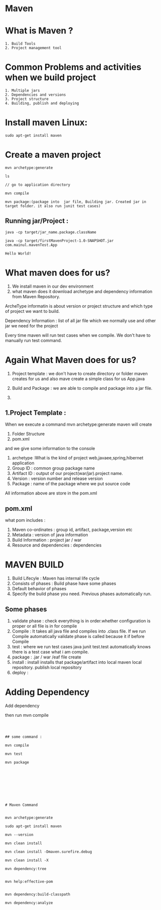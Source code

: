 # Maven
# What is Maven ?

	1. Build Tools
	2. Project management tool

# Common Problems and activities when we build project

	1. Multiple jars
	2. Dependencies and versions
	3. Project structure
	4. Building, publish and deploying

# Install maven Linux:

	sudo apt-get install maven


# Create a maven project

	mvn archetype:generate

	ls

	// go to application directory

	mvn compile

	mvn package:(package into  jar file, Building jar. Created jar in target folder. it also run junit test cases)

## Running jar/Project :
	
	java -cp target/jar_name.package.className

	java -cp target/firstMavenProject-1.0-SNAPSHOT.jar com.mainul.mavenTest.App
	
	Hello World!



# What maven does for us?

1. We install maven in our dev environment
2. what maven does it download archetype and dependency information from Maven Repository.

ArcheType informatin is about version or project structure and which type of project we want to build.

Dependency Information : list of all jar file which we normally use and other jar we need for the project




Every time maven will run test cases when we compile.
We don't have to manually run test command.


# Again What Maven does for us?

1. Project template : we don't have to create directory or folder maven creates for us and also mave create a simple class for us App.java

2. Build and Package : we are able to compile and package into a jar file.

3.

## 1.Project Template : 
When we execute a command mvn archetype:generate maven will create

1. Folder Structure 
2. pom.xml

and we give some information to the console

1. archetype :What is the kind of project web,javaee,spring,hibernet application
2. Group ID : common group package name
3. Artifact ID : output of our project(war/jar).project name.
4. Version : version number and release version
5. Package : name of the package where we put source code

All information above are store in the pom.xml

## pom.xml

what pom includes :

1. Maven co-ordinates : group id, artifact, package,version etc
2. Metadata : version of java information
3. Build Information : project jar / war
4. Resource and dependencies : dependencies


# MAVEN BUILD

1. Build Lifecyle : Maven has internal life cycle
2. Consists of phases : Build phase have some phases
3. Default behavior of phases 
4. Specify the build phase you need. Previous phases automatically run.

## Some phases 

1. validate phase : check everything is in order.whether configuration is proper or all file is in for compile
2. Compile : It takes all java file and compiles into .class file. If we run Compile automatically validate phase is called because it if before Compile
3. test : where we run test cases java junit test.test automatically knows there is a test case what i am compile.
4. package : .jar / war /eaf file create
5. install : install installs that package/artifact into local maven local repository. publish local repository
6. deploy : 


# Adding Dependency

Add dependency

then run mvn compile

```



## some command :

mvn compile

mvn test

mvn package









# Maven Command


mvn archetype:generate

sudo apt-get install maven

mvn --version

mvn clean install

mvn clean install -Dmaven.surefire.debug

mvn clean install -X

mvn dependency:tree


mvn help:effective-pom


mvn dependency:build-classpath

mvn dependency:analyze



